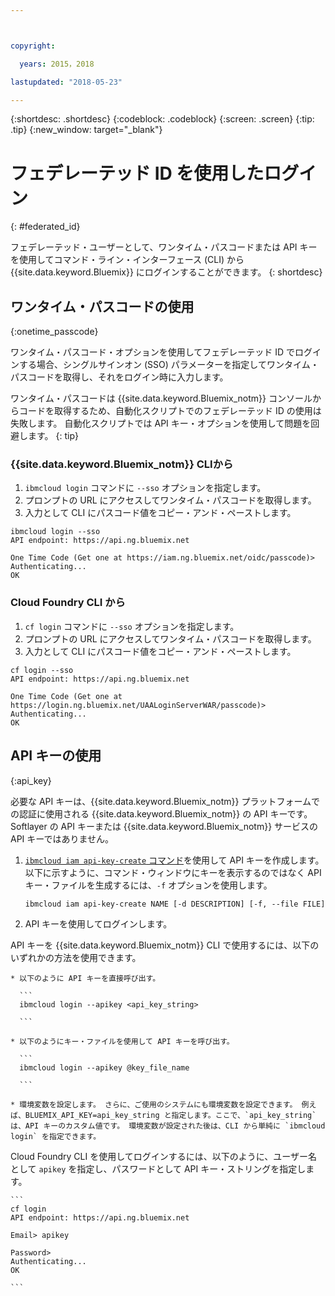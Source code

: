 ```yaml
---



copyright:

  years: 2015，2018

lastupdated: "2018-05-23"

---
```


{:shortdesc: .shortdesc}
{:codeblock: .codeblock}
{:screen: .screen}
{:tip: .tip}
{:new_window: target="_blank"}

# フェデレーテッド ID を使用したログイン
{: #federated_id}

フェデレーテッド・ユーザーとして、ワンタイム・パスコードまたは API キーを使用してコマンド・ライン・インターフェース (CLI) から {{site.data.keyword.Bluemix}} にログインすることができます。
{: shortdesc}

## ワンタイム・パスコードの使用
{:onetime_passcode}

ワンタイム・パスコード・オプションを使用してフェデレーテッド ID でログインする場合、シングルサインオン (SSO) パラメーターを指定してワンタイム・パスコードを取得し、それをログイン時に入力します。

ワンタイム・パスコードは {{site.data.keyword.Bluemix_notm}} コンソールからコードを取得するため、自動化スクリプトでのフェデレーテッド ID の使用は失敗します。 自動化スクリプトでは API キー・オプションを使用して問題を回避します。
{: tip}

### {{site.data.keyword.Bluemix_notm}} CLIから
1. `ibmcloud login` コマンドに `--sso` オプションを指定します。
2. プロンプトの URL にアクセスしてワンタイム・パスコードを取得します。
3. 入力として CLI にパスコード値をコピー・アンド・ペーストします。

  ```
  ibmcloud login --sso
  API endpoint: https://api.ng.bluemix.net

  One Time Code (Get one at https://iam.ng.bluemix.net/oidc/passcode)>
  Authenticating...
  OK

  ```

### Cloud Foundry CLI から
1. `cf login` コマンドに `--sso` オプションを指定します。
2. プロンプトの URL にアクセスしてワンタイム・パスコードを取得します。
3. 入力として CLI にパスコード値をコピー・アンド・ペーストします。

  ```
  cf login --sso
  API endpoint: https://api.ng.bluemix.net

  One Time Code (Get one at https://login.ng.bluemix.net/UAALoginServerWAR/passcode)>
  Authenticating...
  OK

  ```

## API キーの使用
{:api_key}

必要な API キーは、{{site.data.keyword.Bluemix_notm}} プラットフォームでの認証に使用される {{site.data.keyword.Bluemix_notm}} の API キーです。Softlayer の API キーまたは {{site.data.keyword.Bluemix_notm}} サービスの API キーではありません。

1. [`ibmcloud iam api-key-create` コマンド](/docs/cli/reference/bluemix_cli/bx_cli.html#ibmcloud_iam_api_key_create)を使用して API キーを作成します。 以下に示すように、コマンド・ウィンドウにキーを表示するのではなく API キー・ファイルを生成するには、`-f` オプションを使用します。

   ```
   ibmcloud iam api-key-create NAME [-d DESCRIPTION] [-f, --file FILE]

   ```

2. API キーを使用してログインします。

  API キーを {{site.data.keyword.Bluemix_notm}} CLI で使用するには、以下のいずれかの方法を使用できます。

    * 以下のように API キーを直接呼び出す。

      ```
      ibmcloud login --apikey <api_key_string>

      ```

    * 以下のようにキー・ファイルを使用して API キーを呼び出す。

      ```
      ibmcloud login --apikey @key_file_name

      ```

    * 環境変数を設定します。 さらに、ご使用のシステムにも環境変数を設定できます。 例えば、BLUEMIX_API_KEY=api_key_string と指定します。ここで、`api_key_string` は、API キーのカスタム値です。 環境変数が設定された後は、CLI から単純に `ibmcloud login` を指定できます。

  Cloud Foundry CLI を使用してログインするには、以下のように、ユーザー名として `apikey` を指定し、パスワードとして API キー・ストリングを指定します。

    ```
    cf login
    API endpoint: https://api.ng.bluemix.net

    Email> apikey

    Password>
    Authenticating...
    OK

    ```
